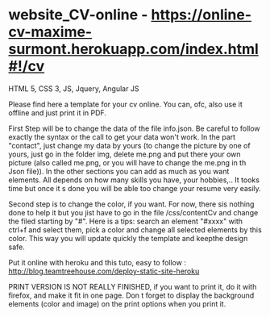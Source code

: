 # website_CV-online - https://online-cv-maxime-surmont.herokuapp.com/index.html#!/cv

HTML 5, CSS 3, JS, Jquery, Angular JS

Please find here a template for your cv online. You can, ofc, also use it offline and just print it in PDF.

First Step will be to change the data of the file info.json. Be careful to follow exactly the syntax or the call to get your data won't work. In the part "contact", just change my data by yours (to change the picture by one of yours, just go in the folder img, delete me.png and put there your own picture (also called me.png, or you will have to change the me.png in th Json file)). In the other sections you can add as much as you want elements. All depends on how many skills you have, your hobbies,.. It tooks time but once it s done you will be able too change your resume very easily.

Second step is to change the color, if you want. For now, there sis nothing done to help it but you jist have to go in the file /css/contentCv and change the filed starting by "#". Here is a tips: search an element "#xxxx" with ctrl+f and select them, pick a color and change all selected elements by this color. This way you will update quickly the template and keepthe design safe.

Put it online with heroku and this tuto, easy to follow : http://blog.teamtreehouse.com/deploy-static-site-heroku

PRINT VERSION IS NOT REALLY FINISHED, if you want to print it, do it with firefox, and make it fit in one page. Don t forget to display the background elements (color and image) on the print options when you print it.
